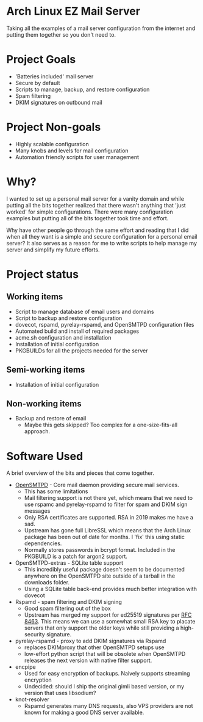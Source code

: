 # Arch Linux EZ Mail Server

Taking all the examples of a mail server configuration from the
internet and putting them together so you don't need to.

# Project Goals

* 'Batteries included' mail server
* Secure by default
* Scripts to manage, backup, and restore configuration
* Spam filtering
* DKIM signatures on outbound mail

# Project Non-goals

* Highly scalable configuration
* Many knobs and levels for mail configuration
* Automation friendly scripts for user management

# Why?

I wanted to set up a personal mail server for a vanity domain and
while putting all the bits together realized that there wasn't anything
that 'just worked' for simple configurations. There were many configuration
examples but putting all of the bits together took time and effort.

Why have other people go through the same effort and reading that I did when
all they want is a simple and secure configuration for a personal email server?
It also serves as a reason for me to write scripts to help manage my server and
simplify my future efforts.

# Project status

## Working items

* Script to manage database of email users and domains
* Script to backup and restore configuration
* dovecot, rspamd, pyrelay-rspamd, and OpenSMTPD configuration files
* Automated build and install of required packages
* acme.sh configuration and installation
* Installation of initial configuration
* PKGBUILDs for all the projects needed for the server

## Semi-working items

* Installation of initial configuration

## Non-working items

* Backup and restore of email
  * Maybe this gets skipped? Too complex for a one-size-fits-all approach.

# Software Used

A brief overview of the bits and pieces that come together.

* [OpenSMTPD](https://www.opensmtpd.org) - Core mail daemon providing secure mail services. 
  * This has some limitations
  * Mail filtering support is not there yet, which means that we need to use
rspamc and pyrelay-rspamd to filter for spam and DKIM sign messages
  * Only RSA certificates are supported. RSA in 2019 makes me have a sad.
  * Upstream has gone full LibreSSL which means that the Arch Linux package
has been out of date for months. I 'fix' this using static dependencies.
  * Normally stores passwords in bcrypt format. Included in the PKGBUILD is a patch
for argon2 support.
* OpenSMTPD-extras - SQLite table support
  * This incredibly useful package doesn't seem to be documented anywhere
on the OpenSMTPD site outside of a tarball in the downloads folder.
  * Using a SQLite table back-end provides much better integration with dovecot
* Rspamd - spam filtering and DKIM signing
  * Good spam filtering out of the box
  * Upstream has merged my support for ed25519 signatures per
[RFC 8463](https://www.rfc-editor.org/rfc/rfc8463.txt). This means we can use
a somewhat small RSA key to placate servers that only support the older keys
while still providing a high-security signature.
* pyrelay-rspamd - proxy to add DKIM signatures via Rspamd
  * replaces DKIMproxy that other OpenSMTPD setups use
  * low-effort python script that will be obsolete when OpenSMTPD
releases the next version with native filter support.
* encpipe
  * Used for easy encryption of backups. Naively supports streaming encryption
  * Undecided: should I ship the original gimli based version, or my version
that uses libsodium?
* knot-resolver
  * Rspamd generates many DNS requests, also VPS providers are not known for
making a good DNS server available.
